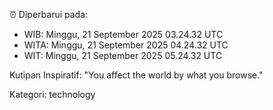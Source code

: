 ⏰ Diperbarui pada:
- WIB: Minggu, 21 September 2025 03.24.32 UTC
- WITA: Minggu, 21 September 2025 04.24.32 UTC
- WIT: Minggu, 21 September 2025 05.24.32 UTC

Kutipan Inspiratif:
"You affect the world by what you browse."


Kategori: technology

